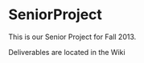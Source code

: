 SeniorProject
=============
This is our Senior Project for Fall 2013. 

Deliverables are located in the Wiki   

